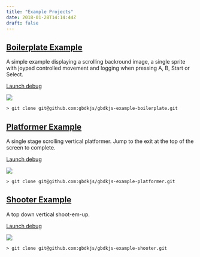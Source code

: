 ```yaml
---
title: "Example Projects"
date: 2018-01-28T14:14:44Z
draft: false
---
```


## [Boilerplate Example](https://github.com/gbdkjs/gbdkjs-example-boilerplate)

A simple example displaying a scrolling backround image, a single sprite with
joypad controlled movement and logging when pressing A, B, Start or Select.

<a href="/examples/boilerplate/web/" class="button">Launch debug</a>

![](/img/boilerplate-kigb.png)

```
> git clone git@github.com:gbdkjs/gbdkjs-example-boilerplate.git
```

## [Platformer Example](https://github.com/gbdkjs/gbdkjs-example-platformer)

A single stage scrolling vertical platformer. Jump to the exit at the top of
the screen to complete.

<a href="/examples/platformer/web/" class="button">Launch debug</a>

![](/img/platformer-kigb.png)

```
> git clone git@github.com:gbdkjs/gbdkjs-example-platformer.git
```

## [Shooter Example](https://github.com/gbdkjs/gbdkjs-example-shooter)

A top down vertical shoot-em-up.

<a href="/examples/shooter/web/" class="button">Launch debug</a>

![](/img/shooter-kigb.png)

```
> git clone git@github.com:gbdkjs/gbdkjs-example-shooter.git
```
